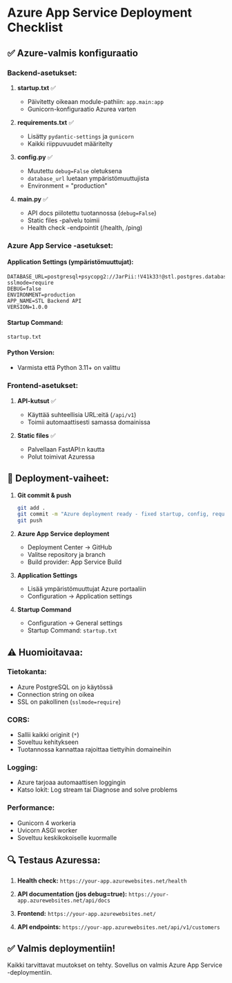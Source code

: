 # Azure App Service Deployment Checklist

## ✅ Azure-valmis konfiguraatio

### Backend-asetukset:

1. **startup.txt** ✅
   - Päivitetty oikeaan module-pathiin: `app.main:app`
   - Gunicorn-konfiguraatio Azurea varten

2. **requirements.txt** ✅  
   - Lisätty `pydantic-settings` ja `gunicorn`
   - Kaikki riippuvuudet määritelty

3. **config.py** ✅
   - Muutettu `debug=False` oletuksena
   - `database_url` luetaan ympäristömuuttujista
   - Environment = "production"

4. **main.py** ✅
   - API docs piilotettu tuotannossa (`debug=False`)
   - Static files -palvelu toimii
   - Health check -endpointit (/health, /ping)

### Azure App Service -asetukset:

#### Application Settings (ympäristömuuttujat):
```
DATABASE_URL=postgresql+psycopg2://JarPii:!V41k33!@stl.postgres.database.azure.com:5432/postgres?sslmode=require
DEBUG=false
ENVIRONMENT=production
APP_NAME=STL Backend API
VERSION=1.0.0
```

#### Startup Command:
```
startup.txt
```

#### Python Version:
- Varmista että Python 3.11+ on valittu

### Frontend-asetukset:

1. **API-kutsut** ✅
   - Käyttää suhteellisia URL:eitä (`/api/v1`)
   - Toimii automaattisesti samassa domainissa

2. **Static files** ✅
   - Palvellaan FastAPI:n kautta
   - Polut toimivat Azuressa

## 🚀 Deployment-vaiheet:

1. **Git commit & push**
   ```bash
   git add .
   git commit -m "Azure deployment ready - fixed startup, config, requirements"
   git push
   ```

2. **Azure App Service deployment**
   - Deployment Center → GitHub
   - Valitse repository ja branch
   - Build provider: App Service Build

3. **Application Settings**
   - Lisää ympäristömuuttujat Azure portaaliin
   - Configuration → Application settings

4. **Startup Command**  
   - Configuration → General settings
   - Startup Command: `startup.txt`

## ⚠️ Huomioitavaa:

### Tietokanta:
- Azure PostgreSQL on jo käytössä
- Connection string on oikea
- SSL on pakollinen (`sslmode=require`)

### CORS:
- Sallii kaikki originit (`*`)
- Soveltuu kehitykseen
- Tuotannossa kannattaa rajoittaa tiettyihin domaineihin

### Logging:
- Azure tarjoaa automaattisen loggingin
- Katso lokit: Log stream tai Diagnose and solve problems

### Performance:
- Gunicorn 4 workeria
- Uvicorn ASGI worker
- Soveltuu keskikokoiselle kuormalle

## 🔍 Testaus Azuressa:

1. **Health check:**
   `https://your-app.azurewebsites.net/health`

2. **API documentation (jos debug=true):**
   `https://your-app.azurewebsites.net/api/docs`

3. **Frontend:**
   `https://your-app.azurewebsites.net/`

4. **API endpoints:**
   `https://your-app.azurewebsites.net/api/v1/customers`

## ✅ Valmis deploymentiin!

Kaikki tarvittavat muutokset on tehty. Sovellus on valmis Azure App Service -deploymentiin.
